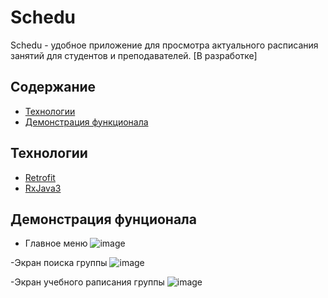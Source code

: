 # Schedu
Schedu - удобное приложение для просмотра актуального расписания занятий для студентов и преподавателей. [В разработке]

## Содержание
- [Технологии](#технологии)
- [Демонстрация функционала](#начало-работы)

## Технологии
- [Retrofit](https://square.github.io/retrofit/)
- [RxJava3](https://github.com/ReactiveX/RxJava)

## Демонстрация фунционала
- Главное меню
![image](https://github.com/user-attachments/assets/4f849ce1-7308-44c4-a497-4d9bb2896f69)

-Экран поиска группы
![image](https://github.com/user-attachments/assets/d614e8f3-4f0b-44a5-88df-b647a8d0e6dc)

-Экран учебного раписания группы
![image](https://github.com/user-attachments/assets/e472ce53-c006-4641-b3ff-7e56525ed2fa)






